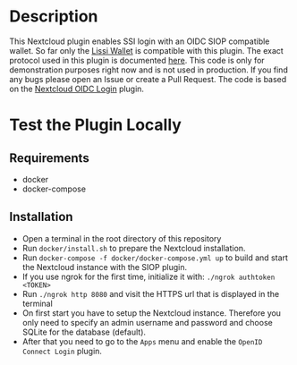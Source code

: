 # Description

This Nextcloud plugin enables SSI login with an OIDC SIOP compatible wallet. 
So far only the [Lissi Wallet](https://lissi.id/) is compatible with this plugin.
The exact protocol used in this plugin is documented [here](https://github.com/IDunion/nextcloud-siop-docu).
This code is only for demonstration purposes right now and is not used in production. 
If you find any bugs please open an Issue or create a Pull Request. 
The code is based on the [Nextcloud OIDC Login](https://github.com/pulsejet/nextcloud-oidc-login) 
plugin.

# Test the Plugin Locally

## Requirements

- docker
- docker-compose

## Installation

- Open a terminal in the root directory of this repository
- Run ``docker/install.sh`` to prepare the Nextcloud installation.
- Run ``docker-compose -f docker/docker-compose.yml up`` to build and start the Nextcloud instance with the SIOP plugin.
- If you use ngrok for the first time, initialize it with: ``./ngrok authtoken <TOKEN>``
- Run ``./ngrok http 8080`` and visit the HTTPS url that is displayed in the terminal
- On first start you have to setup the Nextcloud instance.
Therefore you only need to specify an admin username and password and choose SQLite for the database (default).
- After that you need to go to the ``Apps`` menu and enable the ``OpenID Connect Login`` plugin.
